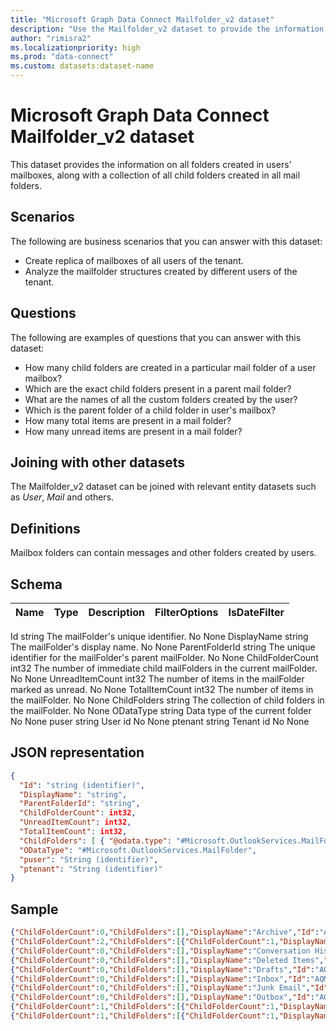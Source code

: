 ```yaml
---
title: "Microsoft Graph Data Connect Mailfolder_v2 dataset"
description: "Use the Mailfolder_v2 dataset to provide the information on all mail folders created in a user’s mailbox."
author: "rimisra2"
ms.localizationpriority: high
ms.prod: "data-connect"
ms.custom: datasets:dataset-name
---
```


# Microsoft Graph Data Connect Mailfolder_v2 dataset

This dataset provides the information on all folders created in users' mailboxes, along with a collection of all child folders created in all mail folders.
 
## Scenarios

The following are business scenarios that you can answer with this dataset:

- Create replica of mailboxes of all users of the tenant.
- Analyze the mailfolder structures created by different users of the tenant.

## Questions

The following are examples of questions that you can answer with this dataset:

- How many child folders are created in a particular mail folder of a user mailbox?
- Which are the exact child folders present in a parent mail folder?
- What are the names of all the custom folders created by the user?
- Which is the parent folder of a child folder in user's mailbox?
- How many total items are present in a mail folder?
- How many unread items are present in a mail folder?

## Joining with other datasets

The Mailfolder_v2 dataset can be joined with relevant entity datasets such as *User*, *Mail* and others.

## Definitions

Mailbox folders can contain messages and other folders created by users.

## Schema

| Name  | Type  |  Description  |  FilterOptions  |  IsDateFilter  | 
| ----------- | ----------- | ----------- | ----------- | ----------- |
Id	string	The mailFolder's unique identifier.	No	None
DisplayName	string	The mailFolder's display name.	No  	None
ParentFolderId	string	The unique identifier for the mailFolder's parent mailFolder.	No  	None
ChildFolderCount	int32	The number of immediate child mailFolders in the current mailFolder.	No  	None
UnreadItemCount	int32	The number of items in the mailFolder marked as unread.	No	None
TotalItemCount	int32	The number of items in the mailFolder.	No  	None
ChildFolders	string	The collection of child folders in the mailFolder.	No  	None
ODataType	string	Data type of the current folder	No	None
puser	string	User id	No  	None
ptenant	string  	Tenant id	No  	None


## JSON representation

```json
{
  "Id": "string (identifier)",
  "DisplayName": "string",
  "ParentFolderId": "string",
  "ChildFolderCount": int32,
  "UnreadItemCount": int32,
  "TotalItemCount": int32, 
  "ChildFolders": [ { "@odata.type": "#Microsoft.OutlookServices.MailFolder" } ],
  "ODataType": "#Microsoft.OutlookServices.MailFolder",
  "puser": "String (identifier)",
  "ptenant": "String (identifier)"
}
```

## Sample 


```json
{"ChildFolderCount":0,"ChildFolders":[],"DisplayName":"Archive","Id":"AQMkADI2YWM4MjQyLWQ3YjEtNDgzMi1hMzkyLTE2ZTM3NTUAMWMzNGEALgAAA6GoUA5SNzlFvlnoC8t9GLQBAOwxAcp0KBhFkmn7yww4DfwAAAIBTwAAAA==","ODataType":"#Microsoft.OutlookServices.MailFolder","ParentFolderId":"AQMkADI2YWM4MjQyLWQ3YjEtNDgzMi1hMzkyLTE2ZTM3NTUAMWMzNGEALgAAA6GoUA5SNzlFvlnoC8t9GLQBAOwxAcp0KBhFkmn7yww4DfwAAAIBCAAAAA==","ptenant":"f1a7cbc0-bd5e-432e-8ccd-38cdb85094ca","puser":"ca85120d-b104-4af4-8a13-ae7028e59c73"}
{"ChildFolderCount":2,"ChildFolders":[{"ChildFolderCount":1,"DisplayName":"Conversation History2","Id":"AAMkADI2YWM4MjQyLWQ3YjEtNDgzMi1hMzkyLTE2ZTM3NTUxYzM0YQAuAAAAAAChqFAOUjc5Rb5Z6AvLfRi0AQDsMQHKdCgYRZJp_8sMOA38AAR1ke13AAA=","ODataType":"#Microsoft.OutlookServices.MailFolder","ParentFolderId":"AQMkADI2YWM4MjQyLWQ3YjEtNDgzMi1hMzkyLTE2ZTM3NTUAMWMzNGEALgAAA6GoUA5SNzlFvlnoC8t9GLQBAOwxAcp0KBhFkmn7yww4DfwAAAIBRgAAAA==","TotalItemCount":0,"UnreadItemCount":0}],"DisplayName":"Conversation History","Id":"AQMkADI2YWM4MjQyLWQ3YjEtNDgzMi1hMzkyLTE2ZTM3NTUAMWMzNGEALgAAA6GoUA5SNzlFvlnoC8t9GLQBAOwxAcp0KBhFkmn7yww4DfwAAAIBRgAAAA==","ODataType":"#Microsoft.OutlookServices.MailFolder","ParentFolderId":"AQMkADI2YWM4MjQyLWQ3YjEtNDgzMi1hMzkyLTE2ZTM3NTUAMWMzNGEALgAAA6GoUA5SNzlFvlnoC8t9GLQBAOwxAcp0KBhFkmn7yww4DfwAAAIBCAAAAA==","ptenant":"f1a7cbc0-bd5e-432e-8ccd-38cdb85094ca","puser":"ca85120d-b104-4af4-8a13-ae7028e59c73"}
{"ChildFolderCount":0,"ChildFolders":[],"DisplayName":"Conversation History1","Id":"AAMkADI2YWM4MjQyLWQ3YjEtNDgzMi1hMzkyLTE2ZTM3NTUxYzM0YQAuAAAAAAChqFAOUjc5Rb5Z6AvLfRi0AQDsMQHKdCgYRZJp_8sMOA38AAR1ke12AAA=","ODataType":"#Microsoft.OutlookServices.MailFolder","ParentFolderId":"AQMkADI2YWM4MjQyLWQ3YjEtNDgzMi1hMzkyLTE2ZTM3NTUAMWMzNGEALgAAA6GoUA5SNzlFvlnoC8t9GLQBAOwxAcp0KBhFkmn7yww4DfwAAAIBCAAAAA==","ptenant":"f1a7cbc0-bd5e-432e-8ccd-38cdb85094ca","puser":"ca85120d-b104-4af4-8a13-ae7028e59c73"}
{"ChildFolderCount":0,"ChildFolders":[],"DisplayName":"Deleted Items","Id":"AQMkADI2YWM4MjQyLWQ3YjEtNDgzMi1hMzkyLTE2ZTM3NTUAMWMzNGEALgAAA6GoUA5SNzlFvlnoC8t9GLQBAOwxAcp0KBhFkmn7yww4DfwAAAIBCgAAAA==","ODataType":"#Microsoft.OutlookServices.MailFolder","ParentFolderId":"AQMkADI2YWM4MjQyLWQ3YjEtNDgzMi1hMzkyLTE2ZTM3NTUAMWMzNGEALgAAA6GoUA5SNzlFvlnoC8t9GLQBAOwxAcp0KBhFkmn7yww4DfwAAAIBCAAAAA==","ptenant":"f1a7cbc0-bd5e-432e-8ccd-38cdb85094ca","puser":"ca85120d-b104-4af4-8a13-ae7028e59c73"}
{"ChildFolderCount":0,"ChildFolders":[],"DisplayName":"Drafts","Id":"AQMkADI2YWM4MjQyLWQ3YjEtNDgzMi1hMzkyLTE2ZTM3NTUAMWMzNGEALgAAA6GoUA5SNzlFvlnoC8t9GLQBAOwxAcp0KBhFkmn7yww4DfwAAAIBDwAAAA==","ODataType":"#Microsoft.OutlookServices.MailFolder","ParentFolderId":"AQMkADI2YWM4MjQyLWQ3YjEtNDgzMi1hMzkyLTE2ZTM3NTUAMWMzNGEALgAAA6GoUA5SNzlFvlnoC8t9GLQBAOwxAcp0KBhFkmn7yww4DfwAAAIBCAAAAA==","ptenant":"f1a7cbc0-bd5e-432e-8ccd-38cdb85094ca","puser":"ca85120d-b104-4af4-8a13-ae7028e59c73"}
{"ChildFolderCount":0,"ChildFolders":[],"DisplayName":"Inbox","Id":"AQMkADI2YWM4MjQyLWQ3YjEtNDgzMi1hMzkyLTE2ZTM3NTUAMWMzNGEALgAAA6GoUA5SNzlFvlnoC8t9GLQBAOwxAcp0KBhFkmn7yww4DfwAAAIBDAAAAA==","ODataType":"#Microsoft.OutlookServices.MailFolder","ParentFolderId":"AQMkADI2YWM4MjQyLWQ3YjEtNDgzMi1hMzkyLTE2ZTM3NTUAMWMzNGEALgAAA6GoUA5SNzlFvlnoC8t9GLQBAOwxAcp0KBhFkmn7yww4DfwAAAIBCAAAAA==","ptenant":"f1a7cbc0-bd5e-432e-8ccd-38cdb85094ca","puser":"ca85120d-b104-4af4-8a13-ae7028e59c73"}
{"ChildFolderCount":0,"ChildFolders":[],"DisplayName":"Junk Email","Id":"AQMkADI2YWM4MjQyLWQ3YjEtNDgzMi1hMzkyLTE2ZTM3NTUAMWMzNGEALgAAA6GoUA5SNzlFvlnoC8t9GLQBAOwxAcp0KBhFkmn7yww4DfwAAAIBHwAAAA==","ODataType":"#Microsoft.OutlookServices.MailFolder","ParentFolderId":"AQMkADI2YWM4MjQyLWQ3YjEtNDgzMi1hMzkyLTE2ZTM3NTUAMWMzNGEALgAAA6GoUA5SNzlFvlnoC8t9GLQBAOwxAcp0KBhFkmn7yww4DfwAAAIBCAAAAA==","ptenant":"f1a7cbc0-bd5e-432e-8ccd-38cdb85094ca","puser":"ca85120d-b104-4af4-8a13-ae7028e59c73"}
{"ChildFolderCount":0,"ChildFolders":[],"DisplayName":"Outbox","Id":"AQMkADI2YWM4MjQyLWQ3YjEtNDgzMi1hMzkyLTE2ZTM3NTUAMWMzNGEALgAAA6GoUA5SNzlFvlnoC8t9GLQBAOwxAcp0KBhFkmn7yww4DfwAAAIBCwAAAA==","ODataType":"#Microsoft.OutlookServices.MailFolder","ParentFolderId":"AQMkADI2YWM4MjQyLWQ3YjEtNDgzMi1hMzkyLTE2ZTM3NTUAMWMzNGEALgAAA6GoUA5SNzlFvlnoC8t9GLQBAOwxAcp0KBhFkmn7yww4DfwAAAIBCAAAAA==","ptenant":"f1a7cbc0-bd5e-432e-8ccd-38cdb85094ca","puser":"ca85120d-b104-4af4-8a13-ae7028e59c73"}
{"ChildFolderCount":1,"ChildFolders":[{"ChildFolderCount":1,"DisplayName":"Sent Items1","Id":"AAMkADI2YWM4MjQyLWQ3YjEtNDgzMi1hMzkyLTE2ZTM3NTUxYzM0YQAuAAAAAAChqFAOUjc5Rb5Z6AvLfRi0AQDsMQHKdCgYRZJp_8sMOA38AAR1ke15AAA=","ODataType":"#Microsoft.OutlookServices.MailFolder","ParentFolderId":"AQMkADI2YWM4MjQyLWQ3YjEtNDgzMi1hMzkyLTE2ZTM3NTUAMWMzNGEALgAAA6GoUA5SNzlFvlnoC8t9GLQBAOwxAcp0KBhFkmn7yww4DfwAAAIBCQAAAA==","TotalItemCount":0,"UnreadItemCount":0}],"DisplayName":"Sent Items","Id":"AQMkADI2YWM4MjQyLWQ3YjEtNDgzMi1hMzkyLTE2ZTM3NTUAMWMzNGEALgAAA6GoUA5SNzlFvlnoC8t9GLQBAOwxAcp0KBhFkmn7yww4DfwAAAIBCQAAAA==","ODataType":"#Microsoft.OutlookServices.MailFolder","ParentFolderId":"AQMkADI2YWM4MjQyLWQ3YjEtNDgzMi1hMzkyLTE2ZTM3NTUAMWMzNGEALgAAA6GoUA5SNzlFvlnoC8t9GLQBAOwxAcp0KBhFkmn7yww4DfwAAAIBCAAAAA==","ptenant":"f1a7cbc0-bd5e-432e-8ccd-38cdb85094ca","puser":"ca85120d-b104-4af4-8a13-ae7028e59c73"}
{"ChildFolderCount":1,"ChildFolders":[{"ChildFolderCount":1,"DisplayName":"Sent Items2","Id":"AAMkADI2YWM4MjQyLWQ3YjEtNDgzMi1hMzkyLTE2ZTM3NTUxYzM0YQAuAAAAAAChqFAOUjc5Rb5Z6AvLfRi0AQDsMQHKdCgYRZJp_8sMOA38AAR1ke16AAA=","ODataType":"#Microsoft.OutlookServices.MailFolder","ParentFolderId":"AAMkADI2YWM4MjQyLWQ3YjEtNDgzMi1hMzkyLTE2ZTM3NTUxYzM0YQAuAAAAAAChqFAOUjc5Rb5Z6AvLfRi0AQDsMQHKdCgYRZJp_8sMOA38AAR1ke15AAA=","TotalItemCount":0,"UnreadItemCount":0}],"DisplayName":"Sent Items1","Id":"AAMkADI2YWM4MjQyLWQ3YjEtNDgzMi1hMzkyLTE2ZTM3NTUxYzM0YQAuAAAAAAChqFAOUjc5Rb5Z6AvLfRi0AQDsMQHKdCgYRZJp_8sMOA38AAR1ke15AAA=","ODataType":"#Microsoft.OutlookServices.MailFolder","ParentFolderId":"AQMkADI2YWM4MjQyLWQ3YjEtNDgzMi1hMzkyLTE2ZTM3NTUAMWMzNGEALgAAA6GoUA5SNzlFvlnoC8t9GLQBAOwxAcp0KBhFkmn7yww4DfwAAAIBCQAAAA==","ptenant":"f1a7cbc0-bd5e-432e-8ccd-38cdb85094ca","puser":"ca85120d-b104-4af4-8a13-ae7028e59c73"}
```